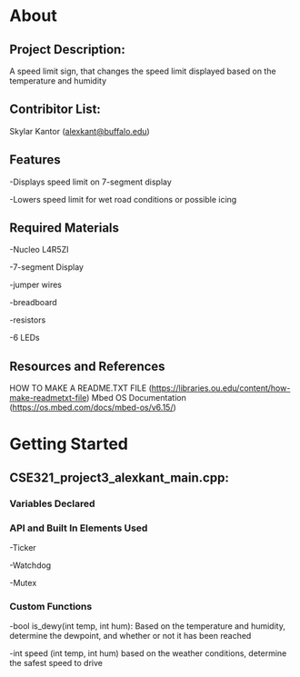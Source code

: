 About
======

Project Description:
------

A speed limit sign, that changes the speed limit displayed based on the temperature and humidity

Contribitor List:
------

Skylar Kantor (alexkant@buffalo.edu)

Features
------

-Displays speed limit on 7-segment display

-Lowers speed limit for wet road conditions or possible icing

Required Materials
------

-Nucleo L4R5ZI

-7-segment Display

-jumper wires

-breadboard

-resistors

-6 LEDs

Resources and References
------

HOW TO MAKE A README.TXT FILE (https://libraries.ou.edu/content/how-make-readmetxt-file) Mbed OS Documentation (https://os.mbed.com/docs/mbed-os/v6.15/)

Getting Started
======

CSE321_project3_alexkant_main.cpp:
------


### Variables Declared



### API and Built In Elements Used

-Ticker

-Watchdog

-Mutex



### Custom Functions

-bool is_dewy(int temp, int hum): Based on the temperature and humidity, determine the dewpoint, and whether or not it has been reached

-int speed (int temp, int hum) based on the weather conditions, determine the safest speed to drive
